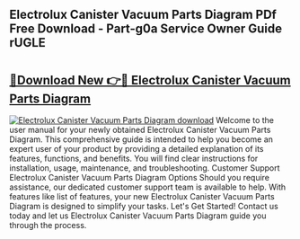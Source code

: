 ## Electrolux Canister Vacuum Parts Diagram PDf Free Download - Part-g0a Service Owner Guide rUGLE

# <h2><a href="http://dfnspr.blite.top/?on=Electrolux+Canister+Vacuum+Parts+Diagram">🔗Download New 👉🔴 Electrolux Canister Vacuum Parts Diagram</a></h2>

[![Electrolux Canister Vacuum Parts Diagram download](https://i.imgur.com/lujVjoI.png)](http://dfnspr.blite.top/?on=Electrolux+Canister+Vacuum+Parts+Diagram)
Welcome to the user manual for your newly obtained Electrolux Canister Vacuum Parts Diagram. This comprehensive guide is intended to help you become an expert user of your product by providing a detailed explanation of its features, functions, and benefits. You will find clear instructions for installation, usage, maintenance, and troubleshooting. Customer Support Electrolux Canister Vacuum Parts Diagram Options Should you require assistance, our dedicated customer support team is available to help. With features like list of features, your new Electrolux Canister Vacuum Parts Diagram is designed to simplify your tasks. Let's Get Started! Contact us today and let us Electrolux Canister Vacuum Parts Diagram guide you through the process.

